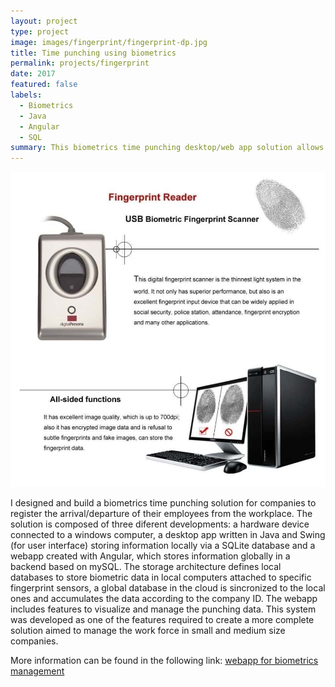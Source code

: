 ```yaml
---
layout: project
type: project
image: images/fingerprint/fingerprint-dp.jpg
title: Time punching using biometrics
permalink: projects/fingerprint
date: 2017
featured: false
labels:
  - Biometrics
  - Java
  - Angular
  - SQL
summary: This biometrics time punching desktop/web app solution allows the control of arrival/departure times of the workforce of companies. The software incorporates a fingerprint sensor to register unique identification data and tools for process metrics visualization.
---
```


<img class="ui medium right floated rounded image" src="../images/fingerprint/fingerprint-u.jpg">

I designed and build a biometrics time punching solution for companies to register the arrival/departure of their employees from the workplace. The solution is composed of three diferent developments: a hardware device connected to a windows computer, a desktop app written in Java and Swing (for user interface) storing information locally via a SQLite database and a webapp created with Angular, which stores information globally in a backend based on mySQL. The storage architecture defines local databases to store biometric data in local computers attached to specific fingerprint sensors, a global database in the cloud is sincronized to the local ones and accumulates the data according to the company ID. The webapp includes features to visualize and manage the punching data. This system was developed as one of  the features required to create a more complete solution aimed to manage the work force in small and medium size companies.

More information can be found in the following link: <a href="https://github.com/juandarr/App_biometrics"><i class="large github icon"></i>webapp for biometrics management</a>